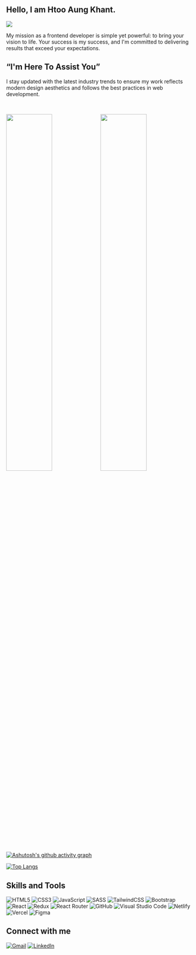 ## Hello, I am **Htoo Aung Khant**.
![](https://komarev.com/ghpvc/?username=HtooKhant-vexix&style=flat-square)

My mission as a frontend developer is simple yet powerful: to bring your vision to life. Your success is my success, and I'm committed to delivering results that exceed your expectations.
## “I'm Here To Assist You”
I stay updated with the latest industry trends to ensure my work reflects modern design aesthetics and follows the best practices in web development.

<br/>
<p align="left">
  <img width="49.5%" src="https://github-readme-stats.vercel.app/api?username=HtooKhant-vexix&theme=tokyonight" />
    <img width="49.5%" src="https://streak-stats.demolab.com/?user=HtooKhant-vexix" />
</p>
<br>

[![Ashutosh's github activity graph](https://activity-graph.herokuapp.com/graph?username=HtooKhant-vexix&theme=react-dark)](https://github.com/ashutosh00710/github-readme-activity-graph)

[![Top Langs](https://github-readme-stats.vercel.app/api/top-langs/?username=HtooKhant-vexix&layout=compact)](https://github.com/anuraghazra/github-readme-stats)

## Skills and Tools
![HTML5](https://img.shields.io/badge/html5-%23E34F26.svg?style=for-the-badge&logo=html5&logoColor=white) ![CSS3](https://img.shields.io/badge/css3-%231572B6.svg?style=for-the-badge&logo=css3&logoColor=white) ![JavaScript](https://img.shields.io/badge/javascript-%23323330.svg?style=for-the-badge&logo=javascript&logoColor=%23F7DF1E) ![SASS](https://img.shields.io/badge/SASS-hotpink.svg?style=for-the-badge&logo=SASS&logoColor=white)  ![TailwindCSS](https://img.shields.io/badge/tailwindcss-%2338B2AC.svg?style=for-the-badge&logo=tailwind-css&logoColor=white) ![Bootstrap](https://img.shields.io/badge/bootstrap-%23563D7C.svg?style=for-the-badge&logo=bootstrap&logoColor=white) ![React](https://img.shields.io/badge/react-%2320232a.svg?style=for-the-badge&logo=react&logoColor=%2361DAFB) ![Redux](https://img.shields.io/badge/redux-%23593d88.svg?style=for-the-badge&logo=redux&logoColor=white) ![React Router](https://img.shields.io/badge/React_Router-CA4245?style=for-the-badge&logo=react-router&logoColor=white) ![GitHub](https://img.shields.io/badge/github-%23121011.svg?style=for-the-badge&logo=github&logoColor=white) ![Visual Studio Code](https://img.shields.io/badge/Visual%20Studio%20Code-0078d7.svg?style=for-the-badge&logo=visual-studio-code&logoColor=white) ![Netlify](https://img.shields.io/badge/netlify-%23000000.svg?style=for-the-badge&logo=netlify&logoColor=#00C7B7) ![Vercel](https://img.shields.io/badge/vercel-%23000000.svg?style=for-the-badge&logo=vercel&logoColor=white) ![Figma](https://img.shields.io/badge/figma-%23F24E1E.svg?style=for-the-badge&logo=figma&logoColor=white) 

## Connect with me
 
[![Gmail](https://img.shields.io/badge/Gmail-D14836?style=for-the-badge&logo=gmail&logoColor=white)](mailto:htooaungkhant002@gmail.com) [![LinkedIn](https://img.shields.io/badge/linkedin-%230077B5.svg?style=for-the-badge&logo=linkedin&logoColor=white) ](www.linkedin.com/in/htoo-aung-khant-675a6b271) 
